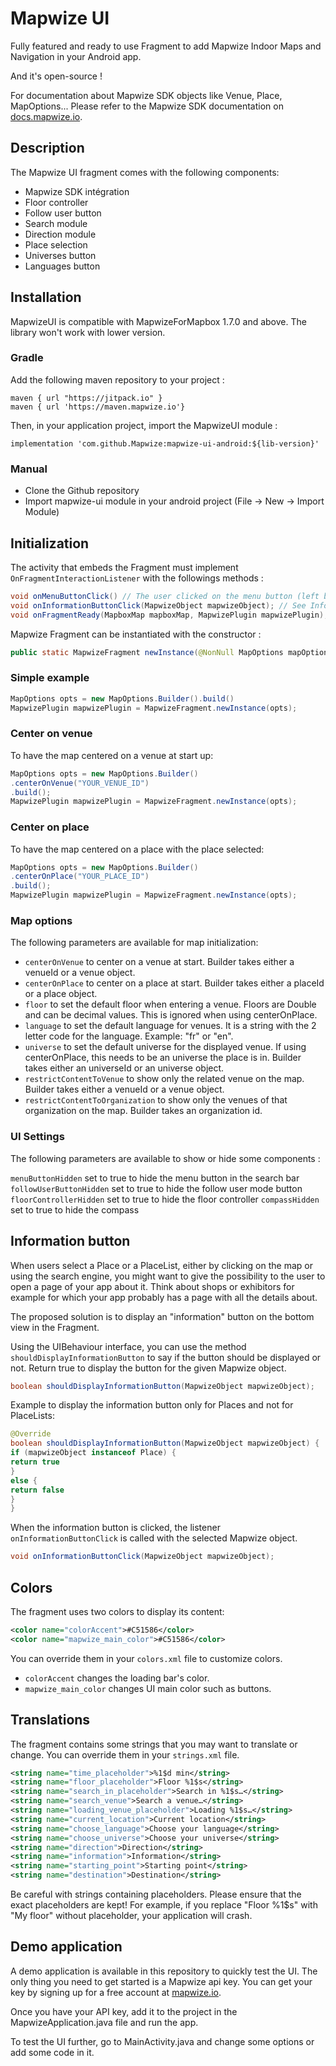 # Mapwize UI

Fully featured and ready to use Fragment to add Mapwize Indoor Maps and Navigation in your Android app.

And it's open-source !

For documentation about Mapwize SDK objects like Venue, Place, MapOptions... Please refer to the Mapwize SDK documentation on [docs.mapwize.io](https://docs.mapwize.io).

## Description

The Mapwize UI fragment comes with the following components:

- Mapwize SDK intégration
- Floor controller
- Follow user button
- Search module
- Direction module
- Place selection
- Universes button
- Languages button

## Installation

MapwizeUI is compatible with MapwizeForMapbox 1.7.0 and above. The library won't work with lower version.

### Gradle

Add the following maven repository to your project :

```
maven { url "https://jitpack.io" }
maven { url 'https://maven.mapwize.io'}
```

Then, in your application project, import the MapwizeUI module :

```
implementation 'com.github.Mapwize:mapwize-ui-android:${lib-version}'
```

### Manual

- Clone the Github repository
- Import mapwize-ui module in your android project (File -> New -> Import Module)

## Initialization

The activity that embeds the Fragment must implement `OnFragmentInteractionListener` with the followings methods :

```java
void onMenuButtonClick() // The user clicked on the menu button (left button on the search bar)
void onInformationButtonClick(MapwizeObject mapwizeObject); // See Information Button section below
void onFragmentReady(MapboxMap mapboxMap, MapwizePlugin mapwizePlugin); // The fragment is ready to use
```

Mapwize Fragment can be instantiated with the constructor :

```java
public static MapwizeFragment newInstance(@NonNull MapOptions mapOptions)
```

### Simple example

```java
MapOptions opts = new MapOptions.Builder().build()
MapwizePlugin mapwizePlugin = MapwizeFragment.newInstance(opts);
```

### Center on venue

To have the map centered on a venue at start up:

```java
MapOptions opts = new MapOptions.Builder()
.centerOnVenue("YOUR_VENUE_ID")
.build();
MapwizePlugin mapwizePlugin = MapwizeFragment.newInstance(opts);
```

### Center on place

To have the map centered on a place with the place selected: 

```java
MapOptions opts = new MapOptions.Builder()
.centerOnPlace("YOUR_PLACE_ID")
.build();
MapwizePlugin mapwizePlugin = MapwizeFragment.newInstance(opts);
```

### Map options

The following parameters are available for map initialization:

- `centerOnVenue` to center on a venue at start. Builder takes either a venueId or a venue object.
- `centerOnPlace` to center on a place at start. Builder takes either a placeId or a place object.
- `floor` to set the default floor when entering a venue. Floors are Double and can be decimal values. This is ignored when using centerOnPlace.
- `language` to set the default language for venues. It is a string with the 2 letter code for the language. Example: "fr" or "en".
- `universe` to set the default universe for the displayed venue. If using centerOnPlace, this needs to be an universe the place is in. Builder takes either an universeId or an universe object.
- `restrictContentToVenue` to show only the related venue on the map. Builder takes either a venueId or a venue object.
- `restrictContentToOrganization` to show only the venues of that organization on the map. Builder takes an organization id.

### UI Settings

The following parameters are available to show or hide some components :

`menuButtonHidden` set to true to hide the menu button in the search bar
`followUserButtonHidden` set to true to hide the follow user mode button
`floorControllerHidden` set to true to hide the floor controller
`compassHidden` set to true to hide the compass

## Information button

When users select a Place or a PlaceList, either by clicking on the map or using the search engine, you might want to give the possibility to the user to open a page of your app about it. Think about shops or exhibitors for example for which your app probably has a page with all the details about.

The proposed solution is to display an "information" button on the bottom view in the Fragment.

Using the UIBehaviour interface, you can use the method `shouldDisplayInformationButton` to say if the button should be displayed or not. Return true to display the button for the given Mapwize object.

```java
boolean shouldDisplayInformationButton(MapwizeObject mapwizeObject);
```

Example to display the information button only for Places and not for PlaceLists:

```java
@Override
boolean shouldDisplayInformationButton(MapwizeObject mapwizeObject) {
if (mapwizeObject instanceof Place) {
return true
}
else {
return false
}
}
```

When the information button is clicked, the listener `onInformationButtonClick` is called with the selected Mapwize object.

```java
void onInformationButtonClick(MapwizeObject mapwizeObject); 
```

## Colors 

The fragment uses two colors to display its content:

```xml
<color name="colorAccent">#C51586</color>
<color name="mapwize_main_color">#C51586</color>
```

You can override them in your `colors.xml` file to customize colors.

- `colorAccent` changes the loading bar's color.
- `mapwize_main_color` changes UI main color such as buttons.

## Translations

The fragment contains some strings that you may want to translate or change.
You can override them in your `strings.xml` file.

```xml
<string name="time_placeholder">%1$d min</string>
<string name="floor_placeholder">Floor %1$s</string>
<string name="search_in_placeholder">Search in %1$s…</string>
<string name="search_venue">Search a venue…</string>
<string name="loading_venue_placeholder">Loading %1$s…</string>
<string name="current_location">Current location</string>
<string name="choose_language">Choose your language</string>
<string name="choose_universe">Choose your universe</string>
<string name="direction">Direction</string>
<string name="information">Information</string>
<string name="starting_point">Starting point</string>
<string name="destination">Destination</string>
```

Be careful with strings containing placeholders. Please ensure that the exact placeholders are kept!
For example, if you replace "Floor %1$s" with "My floor" without placeholder, your application will crash.

## Demo application

A demo application is available in this repository to quickly test the UI. 
The only thing you need to get started is a Mapwize api key. 
You can get your key by signing up for a free account at [mapwize.io](https://www.mapwize.io).

Once you have your API key, add it to the project in the MapwizeApplication.java file and run the app.

To test the UI further, go to MainActivity.java and change some options or add some code in it.
